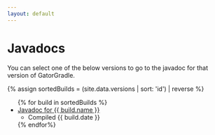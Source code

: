 ```yaml
---
layout: default
---
```


# Javadocs
You can select one of the below versions to go to the javadoc for that version of GatorGradle.

{% assign sortedBuilds = (site.data.versions | sort: 'id') | reverse %}
<ul class="version-list">
{% for build in sortedBuilds %}
    <li>
        <a href="/gatorgradle/docs/{{ build.name }}">
            Javadoc for {{ build.name }}
        </a>
        <ul><li>Compiled {{ build.date }}</li></ul>
    </li>
{% endfor%}
</ul>
